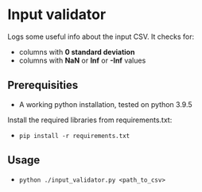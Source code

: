 # Input validator

Logs some useful info about the input CSV. It checks for:
  * columns with **0 standard deviation**
  * columns with **NaN** or **Inf** or **-Inf** values

## Prerequisities
  * A working python installation, tested on python 3.9.5

Install the required libraries from requirements.txt:

  * `pip install -r requirements.txt`

## Usage
  * `python ./input_validator.py <path_to_csv>`
